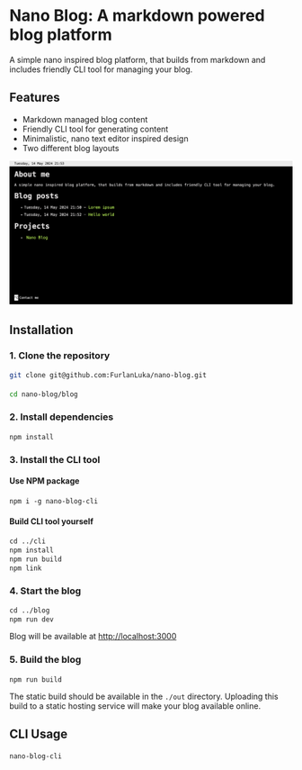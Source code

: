 # Nano Blog: A markdown powered blog platform

A simple nano inspired blog platform, that builds from markdown and includes friendly CLI tool for managing your blog.

## Features

- Markdown managed blog content
- Friendly CLI tool for generating content
- Minimalistic, nano text editor inspired design
- Two different blog layouts

![Nano Blog](https://raw.githubusercontent.com/FurlanLuka/nano-blog/main/resources/index.png)

## Installation

### 1. Clone the repository

```bash
git clone git@github.com:FurlanLuka/nano-blog.git

cd nano-blog/blog
```

### 2. Install dependencies

```
npm install
```

### 3. Install the CLI tool

#### Use NPM package

```
npm i -g nano-blog-cli
```

#### Build CLI tool yourself

```
cd ../cli
npm install
npm run build
npm link
```

### 4. Start the blog

```
cd ../blog
npm run dev
```

Blog will be available at [http://localhost:3000](http://localhost:3000)

### 5. Build the blog

```
npm run build
```

The static build should be available in the `./out` directory. Uploading this build to a static hosting service will make your blog available online.

## CLI Usage

```
nano-blog-cli 
```
